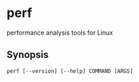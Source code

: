 # perf

performance analysis tools for Linux

## Synopsis

```
perf [--version] [--help] COMMAND [ARGS]
```
